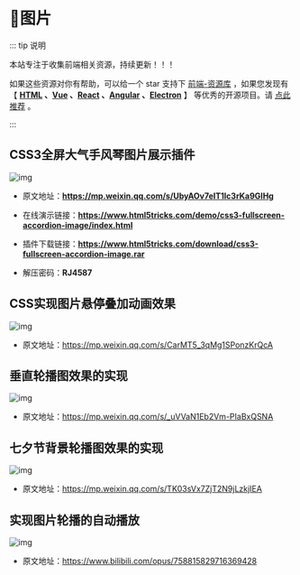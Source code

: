 # 🍁图片

::: tip 说明

本站专注于收集前端相关资源，持续更新！！！

如果这些资源对你有帮助，可以给一个 star 支持下 [前端-资源库](https://github.com/huangpw/document-frontend-vitepress) ，如果您发现有 【 **[HTML](/html) 、[Vue](/vue) 、[React](/react) 、[Angular](/angular) 、[Electron](/electron)** 】 等优秀的开源项目。请 [点此推荐](https://github.com/huangpw/document-frontend-vitepress/issues/new) 。

:::



## CSS3全屏大气手风琴图片展示插件

![img](/images/html/css/cssui/image/10001.png)

- 原文地址：**https://mp.weixin.qq.com/s/UbyAOv7eIT1lc3rKa9GlHg**

- 在线演示链接：**https://www.html5tricks.com/demo/css3-fullscreen-accordion-image/index.html**

- 插件下载链接：**https://www.html5tricks.com/download/css3-fullscreen-accordion-image.rar**

- 解压密码：**RJ4587**



## CSS实现图片悬停叠加动画效果

![img](/images/html/css/cssui/image/10002.png)

- 原文地址：https://mp.weixin.qq.com/s/CarMT5_3qMg1SPonzKrQcA



## 垂直轮播图效果的实现

![img](/images/html/css/cssui/image/10003.gif)

- 原文地址：https://mp.weixin.qq.com/s/_uVVaN1Eb2Vm-PIaBxQSNA



## 七夕节背景轮播图效果的实现

![img](/images/html/css/cssui/image/10004.gif)

- 原文地址：https://mp.weixin.qq.com/s/TK03sVx7ZjT2N9jLzkjIEA



## 实现图片轮播的自动播放

![img](/images/html/css/cssui/image/10005.png)

- 原文地址：https://www.bilibili.com/opus/758815829716369428



